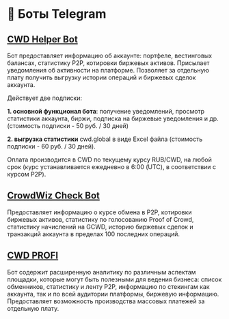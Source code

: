 # 🤖 Боты Telegram

## [CWD Helper Bot](https://t.me/cwd\_helper\_bot)

Бот предоставляет информацию об аккаунте: портфеле, вестинговых балансах, статистику P2P, котировки биржевых активов. Присылает уведомления об активности на платформе. Позволяет за отдельную плату получить выгрузку истории операций и биржевых сделок аккаунта.

Действует две подписки:

**1. основной функционал бота**: получение уведомлений, просмотр статистики аккаунта, биржи, подписка на биржевые уведомления и др. (стоимость подписки - 50 руб. / 30 дней)

**2. выгрузка статистики** cwd.global в виде Excel файла (стоимость подписки - 60 руб. / 30 дней).

Оплата производится в CWD по текущему курсу RUB/CWD, на любой срок (курс устанавливается ежедневно в 6:00 (UTC), в соответствии с курсом P2P).

## [CrowdWiz Check Bot](https://t.me/crowd\_check\_bot)

Предоставляет информацию о курсе обмена в P2P, котировки биржевых активов, статистику по голосованию Proof of Crowd, статистику начислений на GCWD, историю биржевых сделок и транзакций аккаунта в пределах 100 последних операций.

## [CWD PROFI](https://t.me/cwd\_profi\_bot)

Бот содержит расширенную аналитику по различным аспектам площадки, которые могут быть полезными для ведения бизнеса: список обменников, статистику и ленту P2P, информацию по стекингам как аккаунта, так и по всей аудитории платформы, биржевую информацию. Предоставляет возможность производства массовых платежей за отдельную плату.
